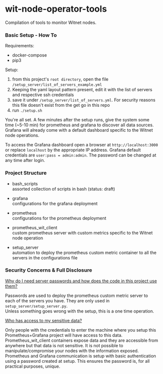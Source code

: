 # wit-node-operator-tools

Compilation of tools to monitor Witnet nodes.

### Basic Setup - How To

Requirements:
 - docker-compose
 - pip3

Setup:

1) from this project's `root directory`, open the file `/setup_server/list_of_servers_example.yml`
2) Keeping the yaml layout pattern present, edit it with the list of servers and respective ssh credentials
3) save it under `/setup_server/list_of_servers.yml`. For security reasons this file doesn't exist from the get go in this repo
4) run `./setup.sh`

You're all set. A few minutes after the setup runs, give the system some time (~5-10 min)
for prometheus and grafana to discover all data sources.
Grafana will already come with a default dashboard specific to the Witnet node operations.

To access the Grafana dashboard open a browser at `http://localhost:3000` or replace `localhost` by the appropriate IP address.
Grafana default credentials are `user:pass = admin:admin`. The password can be changed at any time after login. 

### Project Structure

- bash_scripts\
assorted collection of scripts in bash (status: draft)

- grafana\
configurations for the grafana deployment

- prometheus\
configurations for the prometheus deployment

- prometheus_wit_client\
custom prometheus server with custom metrics specific to the Witnet node operation

- setup_server\
automation to deploy the prometheus custom metric container to all the servers in the configurations file

### Security Concerns & Full Disclosure
<ins>Why do I need server passwords and how does the code in this project use them?</ins>

Passwords are used to deploy the prometheus custom metric server to each of the servers you have. They are only used in `setup_server/setup_server.py`.  
Unless something goes wrong with the setup, this is a one time operation.

<ins>Who has access to my sensitive data?</ins>

Only people with the credentials to enter the machine where you setup this Prometheus+Grafana project will have access to this data.  
Prometheus_wit_client containers expose data and they are accessible from anywhere but that data is not sensitive.
It is not possible to manipulate/compromise your nodes with the information exposed.  
Prometheus and Grafana communication is setup with basic authentication using a password created at setup.
This ensures the password is, for all practical purposes, unique.